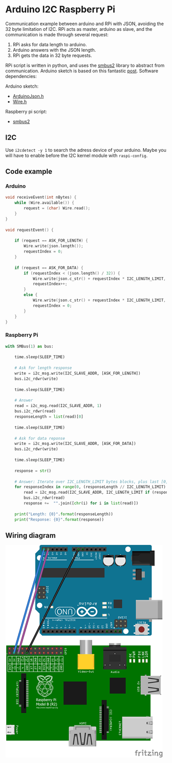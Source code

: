 # Arduino I2C Raspberry Pi

Communication example between arduino and RPi with JSON, avoiding the 32 byte limitation of I2C. RPi acts as master, arduino as slave, and the communication is made through several request:

1. RPi asks for data length to arduino.
2. Arduino answers with the JSON length.
3. RPi gets the data in 32 byte requests.

RPi script is written in python, and uses the [smbus2](https://github.com/kplindegaard/smbus2) library to abstract from communication. Arduino sketch is based on this fantastic [post](https://www.luisllamas.es/arduino-i2c-json/). Software dependencies:

Arduino sketch:

* [ArduinoJson.h](https://arduinojson.org/)
* [Wire.h](https://www.arduino.cc/en/Reference/Wire)

Raspberry pi script:

* [smbus2](https://github.com/kplindegaard/smbus2)

## I2C

Use `i2cdetect -y 1` to search the adress device of your arduino. Maybe you will have to enable before the I2C kernel module with `raspi-config`.

## Code example

### Arduino

```c++
void receiveEvent(int nBytes) {
    while (Wire.available()) {
        request = (char) Wire.read();
    }
}

void requestEvent() {

    if (request == ASK_FOR_LENGTH) {
        Wire.write(json.length());
        requestIndex = 0;
    }

    if (request == ASK_FOR_DATA) {
        if (requestIndex < (json.length() / 32)) {
            Wire.write(json.c_str() + requestIndex * I2C_LENGTH_LIMIT, I2C_LENGTH_LIMIT);
            requestIndex++;
        }
        else {
            Wire.write(json.c_str() + requestIndex * I2C_LENGTH_LIMIT, json.length() % I2C_LENGTH_LIMIT);
            requestIndex = 0;
        }
    }
}
```

### Raspberry Pi

```python
with SMBus(1) as bus:

    time.sleep(SLEEP_TIME)

    # Ask for length response
    write = i2c_msg.write(I2C_SLAVE_ADDR, [ASK_FOR_LENGTH])
    bus.i2c_rdwr(write)

    time.sleep(SLEEP_TIME)

    # Answer
    read = i2c_msg.read(I2C_SLAVE_ADDR, 1)
    bus.i2c_rdwr(read)
    responseLength = list(read)[0]

    time.sleep(SLEEP_TIME)

    # Ask for data reponse
    write = i2c_msg.write(I2C_SLAVE_ADDR, [ASK_FOR_DATA])
    bus.i2c_rdwr(write)

    time.sleep(SLEEP_TIME)

    response = str()

    # Answer: Iterate over I2C_LENGTH_LIMIT bytes blocks, plus last [0,I2C_LENGTH_LIMIT] block
    for responseIndex in range(0, (responseLength // I2C_LENGTH_LIMIT) + 1, 1):
        read = i2c_msg.read(I2C_SLAVE_ADDR, I2C_LENGTH_LIMIT if (responseIndex != (responseLength // I2C_LENGTH_LIMIT)) else (responseLength % I2C_LENGTH_LIMIT))
        bus.i2c_rdwr(read)
        response +=  "".join([chr(i) for i in list(read)])

    print("Length: {0}".format(responseLength))
    print("Response: {0}".format(response))
```

## Wiring diagram

![Wiring diagram](images/wiring-diagram.png)
